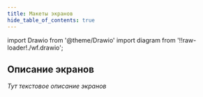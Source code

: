```yaml
---
title: Макеты экранов
hide_table_of_contents: true
---
```


import Drawio from '@theme/Drawio'
import diagram from '!!raw-loader!./wf.drawio';

<Drawio content={diagram} />

## Описание экранов

*Тут текстовое описание экранов*